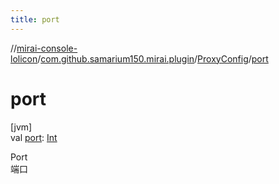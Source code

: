 ```yaml
---
title: port
---
```

//[mirai-console-lolicon](../../../index.html)/[com.github.samarium150.mirai.plugin](../index.html)/[ProxyConfig](index.html)/[port](port.html)



# port



[jvm]\
val [port](port.html): [Int](https://kotlinlang.org/api/latest/jvm/stdlib/kotlin/-int/index.html)



Port <br> 端口




